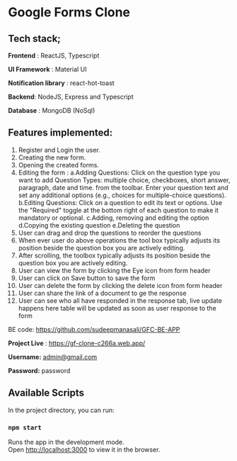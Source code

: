 # Google Forms Clone

## Tech stack;

**Frontend** : ReactJS, Typescript

**UI Framework** : Material UI

**Notification library** : react-hot-toast

**Backend**: NodeJS, Express and Typescript

**Database** : MongoDB (NoSql)

## Features implemented:

1. Register and Login the user.
2. Creating the new form.
3. Opening the created forms.
4. Editing the form :
   a.Adding Questions:
      Click on the question type you want to add Question Types: multiple choice, checkboxes, short answer, paragraph, date and time. from the toolbar.
      Enter your question text and set any additional options (e.g., choices for multiple-choice questions).
   b.Editing Questions:
      Click on a question to edit its text or options.
      Use the "Required" toggle at the bottom right of each question to make it mandatory or optional.
   c.Adding, removing and editing the option
   d.Copying the existing question
   e.Deleting the question
5. User can drag and drop the questions to reorder the questions
6. When ever user do above operations the tool box typically adjusts its position beside the question box you are actively editing.
7. After scrolling, the toolbox typically adjusts its position beside the question box you are actively editing.
8. User can view the form by clicking the Eye icon from form header
9. User can click on Save button to save the form
10. User can delete the form by clicking the delete icon from form header
11. User can share the link of a document to ge the response
12. User can see who all have responded in the response tab, live update happens here table will be updated as soon as user response to the form

BE code: https://github.com/sudeepmanasali/GFC-BE-APP

**Project Live** : https://gf-clone-c266a.web.app/

**Username:** admin@gmail.com

**Password:** password

## Available Scripts

In the project directory, you can run:

### `npm start`

Runs the app in the development mode.\
Open [http://localhost:3000](http://localhost:3000) to view it in the browser.
